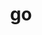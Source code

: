 ---
title: "go"
layout: cache
categories: [package, develop]
meta: {"versions": ["1.22.0", "1.22.1"], "compilers": ["gcc@=10.2.1", "gcc@=7.5.0"], "oss": ["centos7", "ubuntu18.04"], "platforms": ["linux"], "targets": ["x86_64_v3"], "stacks": ["developer-tools", "root"], "num_specs": 5, "num_specs_by_stack": {"root": 5, "developer-tools": 4}}
spec_details: [{"hash": "37hnbbgjk65agipebslshceu27evg6k4", "compiler": "gcc@=10.2.1", "versions": ["1.22.1"], "os": "centos7", "platform": "linux", "target": "x86_64_v3", "variants": ["build_system=generic"], "stacks": ["root"], "size": "-", "tarball": "https://binaries.spack.io/develop/build_cache/linux-centos7-x86_64_v3/gcc-10.2.1/go-1.22.1/linux-centos7-x86_64_v3-gcc-10.2.1-go-1.22.1-37hnbbgjk65agipebslshceu27evg6k4.spack"}, {"hash": "xykhnbiimjjt67dtdlrffuk3sewqq7ad", "compiler": "gcc@=7.5.0", "versions": ["1.22.0"], "os": "ubuntu18.04", "platform": "linux", "target": "x86_64_v3", "variants": ["build_system=generic"], "stacks": ["developer-tools", "root"], "size": "-", "tarball": "https://binaries.spack.io/develop/build_cache/linux-ubuntu18.04-x86_64_v3/gcc-7.5.0/go-1.22.0/linux-ubuntu18.04-x86_64_v3-gcc-7.5.0-go-1.22.0-xykhnbiimjjt67dtdlrffuk3sewqq7ad.spack"}, {"hash": "l5nk3g6xnjkdi7oldr7dj6gcrgg4un65", "compiler": "gcc@=7.5.0", "versions": ["1.22.0"], "os": "ubuntu18.04", "platform": "linux", "target": "x86_64_v3", "variants": ["build_system=generic"], "stacks": ["developer-tools", "root"], "size": "-", "tarball": "https://binaries.spack.io/develop/build_cache/linux-ubuntu18.04-x86_64_v3/gcc-7.5.0/go-1.22.0/linux-ubuntu18.04-x86_64_v3-gcc-7.5.0-go-1.22.0-l5nk3g6xnjkdi7oldr7dj6gcrgg4un65.spack"}, {"hash": "hgoinh3r3ze5ix7ln52oidqh7hbjqvbo", "compiler": "gcc@=7.5.0", "versions": ["1.22.0"], "os": "ubuntu18.04", "platform": "linux", "target": "x86_64_v3", "variants": ["build_system=generic"], "stacks": ["developer-tools", "root"], "size": "-", "tarball": "https://binaries.spack.io/develop/build_cache/linux-ubuntu18.04-x86_64_v3/gcc-7.5.0/go-1.22.0/linux-ubuntu18.04-x86_64_v3-gcc-7.5.0-go-1.22.0-hgoinh3r3ze5ix7ln52oidqh7hbjqvbo.spack"}, {"hash": "x4mpjbcnyxai2pgdi6j4cetorfix47r5", "compiler": "gcc@=7.5.0", "versions": ["1.22.0"], "os": "ubuntu18.04", "platform": "linux", "target": "x86_64_v3", "variants": ["build_system=generic"], "stacks": ["developer-tools", "root"], "size": "-", "tarball": "https://binaries.spack.io/develop/build_cache/linux-ubuntu18.04-x86_64_v3/gcc-7.5.0/go-1.22.0/linux-ubuntu18.04-x86_64_v3-gcc-7.5.0-go-1.22.0-x4mpjbcnyxai2pgdi6j4cetorfix47r5.spack"}]
---